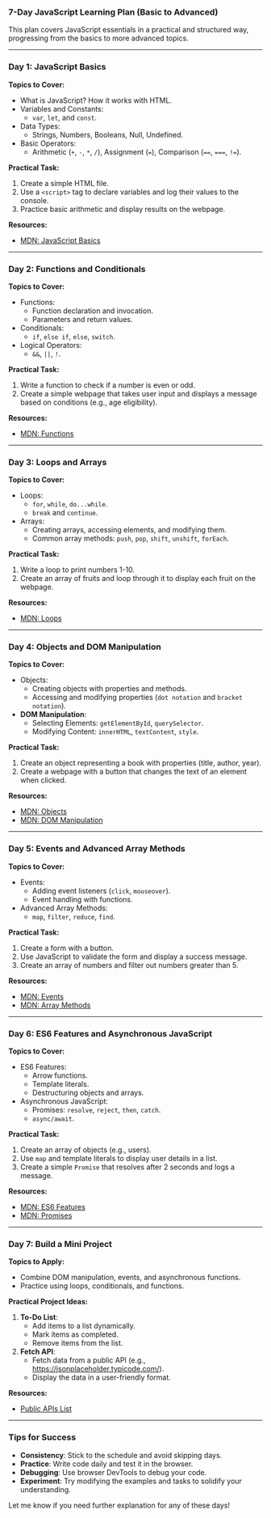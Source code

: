 ### **7-Day JavaScript Learning Plan (Basic to Advanced)**

This plan covers JavaScript essentials in a practical and structured way, progressing from the basics to more advanced topics.

---

### **Day 1: JavaScript Basics**

**Topics to Cover:**

- What is JavaScript? How it works with HTML.
- Variables and Constants:
  - `var`, `let`, and `const`.
- Data Types:
  - Strings, Numbers, Booleans, Null, Undefined.
- Basic Operators:
  - Arithmetic (`+`, `-`, `*`, `/`), Assignment (`=`), Comparison (`==`, `===`, `!=`).

**Practical Task:**

1. Create a simple HTML file.
2. Use a `<script>` tag to declare variables and log their values to the console.
3. Practice basic arithmetic and display results on the webpage.

**Resources:**

- [MDN: JavaScript Basics](https://developer.mozilla.org/en-US/docs/Learn/Getting_started_with_the_web/JavaScript_basics)

---

### **Day 2: Functions and Conditionals**

**Topics to Cover:**

- Functions:
  - Function declaration and invocation.
  - Parameters and return values.
- Conditionals:
  - `if`, `else if`, `else`, `switch`.
- Logical Operators:
  - `&&`, `||`, `!`.

**Practical Task:**

1. Write a function to check if a number is even or odd.
2. Create a simple webpage that takes user input and displays a message based on conditions (e.g., age eligibility).

**Resources:**

- [MDN: Functions](https://developer.mozilla.org/en-US/docs/Web/JavaScript/Guide/Functions)

---

### **Day 3: Loops and Arrays**

**Topics to Cover:**

- Loops:
  - `for`, `while`, `do...while`.
  - `break` and `continue`.
- Arrays:
  - Creating arrays, accessing elements, and modifying them.
  - Common array methods: `push`, `pop`, `shift`, `unshift`, `forEach`.

**Practical Task:**

1. Write a loop to print numbers 1-10.
2. Create an array of fruits and loop through it to display each fruit on the webpage.

**Resources:**

- [MDN: Loops](https://developer.mozilla.org/en-US/docs/Web/JavaScript/Guide/Loops_and_iteration)

---

### **Day 4: Objects and DOM Manipulation**

**Topics to Cover:**

- Objects:
  - Creating objects with properties and methods.
  - Accessing and modifying properties (`dot notation` and `bracket notation`).
- **DOM Manipulation**:
  - Selecting Elements: `getElementById`, `querySelector`.
  - Modifying Content: `innerHTML`, `textContent`, `style`.

**Practical Task:**

1. Create an object representing a book with properties (title, author, year).
2. Create a webpage with a button that changes the text of an element when clicked.

**Resources:**

- [MDN: Objects](https://developer.mozilla.org/en-US/docs/Learn/JavaScript/Objects)
- [MDN: DOM Manipulation](https://developer.mozilla.org/en-US/docs/Web/API/Document_Object_Model)

---

### **Day 5: Events and Advanced Array Methods**

**Topics to Cover:**

- Events:
  - Adding event listeners (`click`, `mouseover`).
  - Event handling with functions.
- Advanced Array Methods:
  - `map`, `filter`, `reduce`, `find`.

**Practical Task:**

1. Create a form with a button.
2. Use JavaScript to validate the form and display a success message.
3. Create an array of numbers and filter out numbers greater than 5.

**Resources:**

- [MDN: Events](https://developer.mozilla.org/en-US/docs/Web/Events)
- [MDN: Array Methods](https://developer.mozilla.org/en-US/docs/Web/JavaScript/Reference/Global_Objects/Array)

---

### **Day 6: ES6 Features and Asynchronous JavaScript**

**Topics to Cover:**

- ES6 Features:
  - Arrow functions.
  - Template literals.
  - Destructuring objects and arrays.
- Asynchronous JavaScript:
  - Promises: `resolve`, `reject`, `then`, `catch`.
  - `async/await`.

**Practical Task:**

1. Create an array of objects (e.g., users).
2. Use `map` and template literals to display user details in a list.
3. Create a simple `Promise` that resolves after 2 seconds and logs a message.

**Resources:**

- [MDN: ES6 Features](https://developer.mozilla.org/en-US/docs/Web/JavaScript/New_in_JavaScript/ECMAScript_2015)
- [MDN: Promises](https://developer.mozilla.org/en-US/docs/Web/JavaScript/Reference/Global_Objects/Promise)

---

### **Day 7: Build a Mini Project**

**Topics to Apply:**

- Combine DOM manipulation, events, and asynchronous functions.
- Practice using loops, conditionals, and functions.

**Practical Project Ideas:**

1. **To-Do List**:
   - Add items to a list dynamically.
   - Mark items as completed.
   - Remove items from the list.
2. **Fetch API**:
   - Fetch data from a public API (e.g., <https://jsonplaceholder.typicode.com/>).
   - Display the data in a user-friendly format.

**Resources:**

- [Public APIs List](https://public-apis.io/)

---

### **Tips for Success**

- **Consistency**: Stick to the schedule and avoid skipping days.
- **Practice**: Write code daily and test it in the browser.
- **Debugging**: Use browser DevTools to debug your code.
- **Experiment**: Try modifying the examples and tasks to solidify your understanding.

Let me know if you need further explanation for any of these days!
